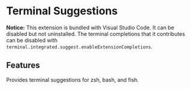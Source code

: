 # Terminal Suggestions

**Notice:** This extension is bundled with Visual Studio Code. It can be disabled but not uninstalled. The terminal completions that it contributes can be disabled with `terminal.integrated.suggest.enableExtensionCompletions`.

## Features

Provides terminal suggestions for zsh, bash, and fish.
